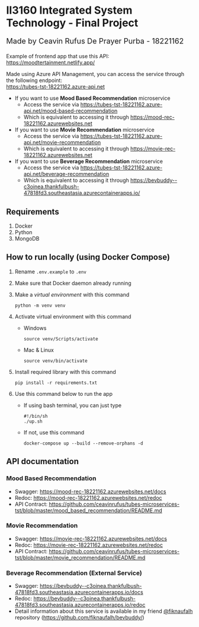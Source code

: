 # II3160 Integrated System Technology - Final Project

<p style="font-size: 20px;">Made by Ceavin Rufus De Prayer Purba - 18221162</p>

Example of frontend app that use this API:</br>
https://moodtertainment.netlify.app/

Made using Azure API Management, you can access the service through the following endpoint:</br>
https://tubes-tst-18221162.azure-api.net

- If you want to use **Mood Based Recommendation** microservice
  - Access the service via https://tubes-tst-18221162.azure-api.net/mood-based-recommendation
  - Which is equivalent to accessing it through https://mood-rec-18221162.azurewebsites.net
- If you want to use **Movie Recommendation** microservice
  - Access the service via https://tubes-tst-18221162.azure-api.net/movie-recommendation
  - Which is equivalent to accessing it through https://movie-rec-18221162.azurewebsites.net
- If you want to use **Beverage Recommendation** microservice
  - Access the service via https://tubes-tst-18221162.azure-api.net/beverage-recommendation
  - Which is equivalent to accessing it through https://bevbuddy--c3oinea.thankfulbush-47818fd3.southeastasia.azurecontainerapps.io/

## Requirements

1. Docker
2. Python
3. MongoDB

## How to run locally (using Docker Compose)

1. Rename `.env.example` to `.env`
2. Make sure that Docker daemon already running
3. Make a _virtual environment_ with this command
   ```
   python -m venv venv
   ```
4. Activate virtual environment with this command
   - Windows
     ```
     source venv/Scripts/activate
     ```
   - Mac & Linux
     ```
     source venv/bin/activate
     ```
5. Install required library with this command
   ```
   pip install -r requirements.txt
   ```
6. Use this command below to run the app

   - If using bash terminal, you can just type

     ```
     #!/bin/sh
     ./up.sh
     ```

   - If not, use this command
     ```
     docker-compose up --build --remove-orphans -d
     ```

## API documentation

### Mood Based Recommendation

- Swagger: https://mood-rec-18221162.azurewebsites.net/docs
- Redoc: https://mood-rec-18221162.azurewebsites.net/redoc
- API Contract: https://github.com/ceavinrufus/tubes-microservices-tst/blob/master/mood_based_recommendation/README.md

### Movie Recommendation

- Swagger: https://movie-rec-18221162.azurewebsites.net/docs
- Redoc: https://movie-rec-18221162.azurewebsites.net/redoc
- API Contract: https://github.com/ceavinrufus/tubes-microservices-tst/blob/master/movie_recommendation/README.md

### Beverage Recommendation (External Service)

- Swagger: https://bevbuddy--c3oinea.thankfulbush-47818fd3.southeastasia.azurecontainerapps.io/docs
- Redoc: https://bevbuddy--c3oinea.thankfulbush-47818fd3.southeastasia.azurecontainerapps.io/redoc
- Detail information about this service is available in my friend [@fiknaufalh](https://github.com/fiknaufalh/) repository (https://github.com/fiknaufalh/bevbuddy/)
